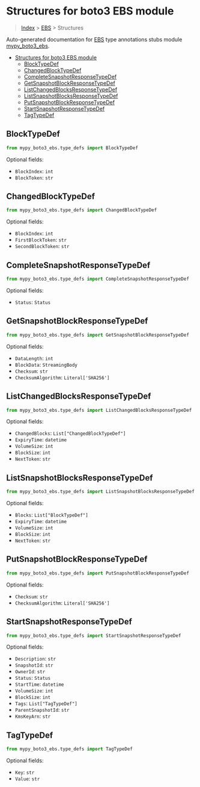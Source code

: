 # Structures for boto3 EBS module

> [Index](../README.md) > [EBS](./README.md) > Structures

Auto-generated documentation for [EBS](https://boto3.amazonaws.com/v1/documentation/api/latest/reference/services/ebs.html#EBS)
type annotations stubs module [mypy_boto3_ebs](https://pypi.org/project/mypy-boto3-ebs/).

- [Structures for boto3 EBS module](#structures-for-boto3-ebs-module)
  - [BlockTypeDef](#blocktypedef)
  - [ChangedBlockTypeDef](#changedblocktypedef)
  - [CompleteSnapshotResponseTypeDef](#completesnapshotresponsetypedef)
  - [GetSnapshotBlockResponseTypeDef](#getsnapshotblockresponsetypedef)
  - [ListChangedBlocksResponseTypeDef](#listchangedblocksresponsetypedef)
  - [ListSnapshotBlocksResponseTypeDef](#listsnapshotblocksresponsetypedef)
  - [PutSnapshotBlockResponseTypeDef](#putsnapshotblockresponsetypedef)
  - [StartSnapshotResponseTypeDef](#startsnapshotresponsetypedef)
  - [TagTypeDef](#tagtypedef)

## BlockTypeDef

```python
from mypy_boto3_ebs.type_defs import BlockTypeDef
```




Optional fields:
- `BlockIndex`: `int`
- `BlockToken`: `str`


## ChangedBlockTypeDef

```python
from mypy_boto3_ebs.type_defs import ChangedBlockTypeDef
```




Optional fields:
- `BlockIndex`: `int`
- `FirstBlockToken`: `str`
- `SecondBlockToken`: `str`


## CompleteSnapshotResponseTypeDef

```python
from mypy_boto3_ebs.type_defs import CompleteSnapshotResponseTypeDef
```




Optional fields:
- `Status`: `Status`


## GetSnapshotBlockResponseTypeDef

```python
from mypy_boto3_ebs.type_defs import GetSnapshotBlockResponseTypeDef
```




Optional fields:
- `DataLength`: `int`
- `BlockData`: `StreamingBody`
- `Checksum`: `str`
- `ChecksumAlgorithm`: `Literal['SHA256']`


## ListChangedBlocksResponseTypeDef

```python
from mypy_boto3_ebs.type_defs import ListChangedBlocksResponseTypeDef
```




Optional fields:
- `ChangedBlocks`: `List["ChangedBlockTypeDef"]`
- `ExpiryTime`: `datetime`
- `VolumeSize`: `int`
- `BlockSize`: `int`
- `NextToken`: `str`


## ListSnapshotBlocksResponseTypeDef

```python
from mypy_boto3_ebs.type_defs import ListSnapshotBlocksResponseTypeDef
```




Optional fields:
- `Blocks`: `List["BlockTypeDef"]`
- `ExpiryTime`: `datetime`
- `VolumeSize`: `int`
- `BlockSize`: `int`
- `NextToken`: `str`


## PutSnapshotBlockResponseTypeDef

```python
from mypy_boto3_ebs.type_defs import PutSnapshotBlockResponseTypeDef
```




Optional fields:
- `Checksum`: `str`
- `ChecksumAlgorithm`: `Literal['SHA256']`


## StartSnapshotResponseTypeDef

```python
from mypy_boto3_ebs.type_defs import StartSnapshotResponseTypeDef
```




Optional fields:
- `Description`: `str`
- `SnapshotId`: `str`
- `OwnerId`: `str`
- `Status`: `Status`
- `StartTime`: `datetime`
- `VolumeSize`: `int`
- `BlockSize`: `int`
- `Tags`: `List["TagTypeDef"]`
- `ParentSnapshotId`: `str`
- `KmsKeyArn`: `str`


## TagTypeDef

```python
from mypy_boto3_ebs.type_defs import TagTypeDef
```




Optional fields:
- `Key`: `str`
- `Value`: `str`

